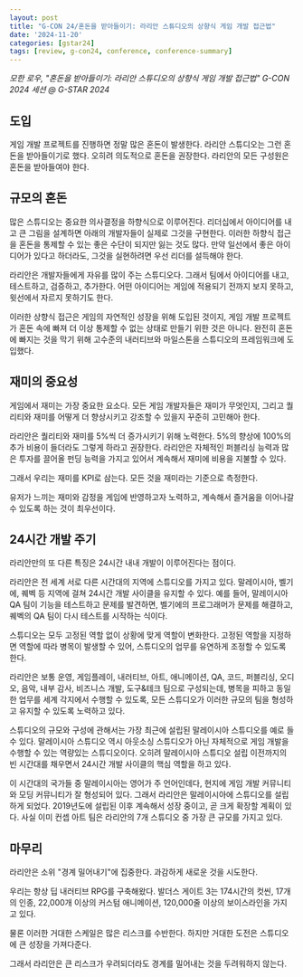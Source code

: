 ```yaml
---
layout: post
title: "G-CON 24/혼돈을 받아들이기: 라리안 스튜디오의 상향식 게임 개발 접근법"
date: '2024-11-20'
categories: [gstar24]
tags: [review, g-con24, conference, conference-summary]
---
```


_모한 로우, "혼돈을 받아들이기: 라리안 스튜디오의 상향식 게임 개발 접근법" G-CON 2024 세션 @ G-STAR 2024_

## 도입

게임 개발 프로젝트를 진행하면 정말 많은 혼돈이 발생한다. 라리안 스튜디오는 그런 혼돈을 받아들이기로 했다. 오히려 의도적으로 혼돈을 권장한다. 라리안의 모든 구성원은 혼돈을 받아들여야 한다.

## 규모의 혼돈

많은 스튜디오는 중요한 의사결정을 하향식으로 이루어진다. 리더십에서 아이디어를 내고 큰 그림을 설계하면 아래의 개발자들이 실제로 그것을 구현한다. 이러한 하향식 접근을 혼돈을 통제할 수 있는 좋은 수단이 되지만 잃는 것도 많다. 만약 일선에서 좋은 아이디어가 있다고 하더라도, 그것을 실현하려면 우선 리더를 설득해야 한다.

라리안은 개발자들에게 자유를 많이 주는 스튜디오다. 그래서 팀에서 아이디어를 내고, 테스트하고, 검증하고, 추가한다. 어떤 아이디어는 게임에 적용되기 전까지 보지 못하고, 윗선에서 자르지 못하기도 한다. 

이러한 상향식 접근은 게임의 자연적인 성장을 위해 도입된 것이지, 게임 개발 프로젝트가 혼돈 속에 빠져 더 이상 통제할 수 없는 상태로 만들기 위한 것은 아니다. 완전히 혼돈에 빠지는 것을 막기 위해 고수준의 내러티브와 마일스톤을 스튜디오의 프레임워크에 도입했다.

## 재미의 중요성

게임에서 재미는 가장 중요한 요소다. 모든 게임 개발자들은 재미가 무엇인지, 그리고 퀄리티와 재미를 어떻게 더 향상시키고 강조할 수 있을지 꾸준히 고민해아 한다.

라리안은 퀄리티와 재미를 5%씩 더 증가시키기 위해 노력한다. 5%의 향상에 100%의 추가 비용이 들더라도 그렇게 하라고 권장한다. 라리안은 자체적인 퍼블리싱 능력과 많은 투자를 끌어올 펀딩 능력을 가지고 있어서 계속해서 재미에 비용을 지불할 수 있다.  

그래서 우리는 재미를 KPI로 삼는다. 모든 것을 재미라는 기준으로 측정한다.

유저가 느끼는 재미와 감정을 게임에 반영하고자 노력하고, 계속해서 즐거움을 이어나갈 수 있도록 하는 것이 최우선이다.

## 24시간 개발 주기

라리안만의 또 다른 특징은 24시간 내내 개발이 이루어진다는 점이다.

라리안은 전 세계 서로 다른 시간대의 지역에 스튜디오를 가지고 있다. 말레이시아, 벨기에, 퀘벡 등 지역에 걸쳐 24시간 개발 사이클을 유지할 수 있다. 예를 들어, 말레이시아 QA 팀이 기능을 테스트하고 문제를 발견하면, 벨기에의 프로그래머가 문제를 해결하고, 퀘벡의 QA 팀이 다시 테스트를 시작하는 식이다.

스튜디오는 모두 고정된 역할 없이 상황에 맞게 역할이 변화한다. 고정된 역할을 지정하면 역할에 따라 병목이 발생할 수 있어, 스튜디오의 업무를 유연하게 조정할 수 있도록 한다.

라리안은 보통 운영, 게임플레이, 내러티브, 아트, 애니메이션, QA, 코드, 퍼블리싱, 오디오, 음악, 내부 감사, 비즈니스 개발, 도구&테크 팀으로 구성되는데, 병목을 피하고 동일한 업무를 세계 각지에서 수행할 수 있도록, 모든 스튜디오가 이러한 규모의 팀을 형성하고 유지할 수 있도록 노력하고 있다.

스튜디오의 규모와 구성에 관해서는 가장 최근에 설립된 말레이시아 스튜디오를 예로 들 수 있다. 말레이시아 스튜디오 역시 아웃소싱 스튜디오가 아닌 자체적으로 게임 개발을 수행할 수 있는 역량있는 스튜디오이다. 오히려 말레이시아 스튜디오 설립 이전까지의 빈 시간대를 채우면서 24시간 개발 사이클의 핵심 역할을 하고 있다.

이 시간대의 국가들 중 말레이시아는 영어가 주 언어인데다, 현지에 게임 개발 커뮤니티와 모딩 커뮤니티가 잘 형성되어 있다. 그래서 라리안은 말레이시아에 스튜디오를 설립하게 되었다. 2019년도에 설립된 이후 계속해서 성장 중이고, 곧 크게 확장할 계획이 있다. 사실 이미 컨셉 아트 팀은 라리안의 7개 스튜디오 중 가장 큰 규모를 가지고 있다.

## 마무리

라리안은 소위 "경계 밀어내기"에 집중한다. 과감하게 새로운 것을 시도한다.  

우리는 항상 딥 내러티브 RPG를 구축해왔다. 발더스 게이트 3는 174시간의 컷씬, 17개의 인종, 22,000개 이상의 커스텀 애니메이션, 120,000줄 이상의 보이스라인을 가지고 있다.

물론 이러한 거대한 스케일은 많은 리스크를 수반한다. 하지만 거대한 도전은 스튜디오에 큰 성장을 가져다준다.

그래서 라리안은 큰 리스크가 우려되더라도 경계를 밀어내는 것을 두려워하지 않는다.
